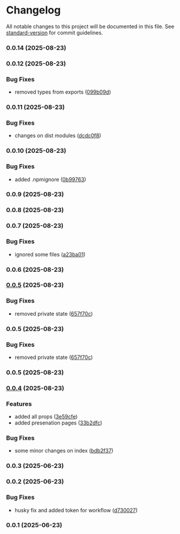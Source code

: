 # Changelog

All notable changes to this project will be documented in this file. See [standard-version](https://github.com/conventional-changelog/standard-version) for commit guidelines.

### 0.0.14 (2025-08-23)

### 0.0.12 (2025-08-23)


### Bug Fixes

* removed types from exports ([099b09d](https://github.com/muhazAhmed/react-stepwise/commit/099b09dba7559e81691576dece46f416a76ec8e9))

### 0.0.11 (2025-08-23)


### Bug Fixes

* changes on dist modules ([dcdc0f8](https://github.com/muhazAhmed/react-stepwise/commit/dcdc0f8d00da30cd708fc8fd7d4c36ea6bde8ec5))

### 0.0.10 (2025-08-23)


### Bug Fixes

* added .npmignore ([0b99763](https://github.com/muhazAhmed/react-stepwise/commit/0b9976383c478e5e32bf37435c3ec4117a42b98d))

### 0.0.9 (2025-08-23)

### 0.0.8 (2025-08-23)

### 0.0.7 (2025-08-23)


### Bug Fixes

* ignored some files ([a23ba01](https://github.com/muhazAhmed/react-stepwise/commit/a23ba01cb3df24d191e6c85d45488cf550571308))

### 0.0.6 (2025-08-23)

### [0.0.5](https://github.com/muhazAhmed/react-stepwise/compare/v0.0.4...v0.0.5) (2025-08-23)


### Bug Fixes

* removed private state ([657f70c](https://github.com/muhazAhmed/react-stepwise/commit/657f70ce62fc97bd637193fb6db2d87530ecf95b))

### 0.0.5 (2025-08-23)


### Bug Fixes

* removed private state ([657f70c](https://github.com/muhazAhmed/react-stepwise/commit/657f70ce62fc97bd637193fb6db2d87530ecf95b))

### 0.0.5 (2025-08-23)

### [0.0.4](https://github.com/muhazAhmed/react-stepwise/compare/v0.0.3...v0.0.4) (2025-08-23)


### Features

* added all props ([3e59cfe](https://github.com/muhazAhmed/react-stepwise/commit/3e59cfedbda7fc29be755d9fe8617b6aee4dd8a2))
* added presenation pages ([33b2dfc](https://github.com/muhazAhmed/react-stepwise/commit/33b2dfc07da1bb3ee81d197d214a3d2548f4f89a))


### Bug Fixes

* some minor changes on index ([bdb2f37](https://github.com/muhazAhmed/react-stepwise/commit/bdb2f371e75f7859511b1e6c633146b15c22843c))

### 0.0.3 (2025-06-23)

### 0.0.2 (2025-06-23)


### Bug Fixes

* husky fix and added token for workflow ([d730027](https://github.com/muhazAhmed/react-stepwise/commit/d730027ece99be66eb1d08e3323713b35a34972e))

### 0.0.1 (2025-06-23)
